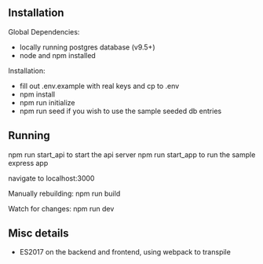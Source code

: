 ## Installation

Global Dependencies:

 - locally running postgres database (v9.5+)
 - node and npm installed

Installation:

- fill out .env.example with real keys and cp to .env
- npm install
- npm run initialize
- npm run seed if you wish to use the sample seeded db entries

## Running

npm run start_api to start the api server
npm run start_app to run the sample express app

navigate to localhost:3000

Manually rebuilding: npm run build

Watch for changes: npm run dev 

## Misc details

- ES2017 on the backend and frontend, using webpack to transpile
